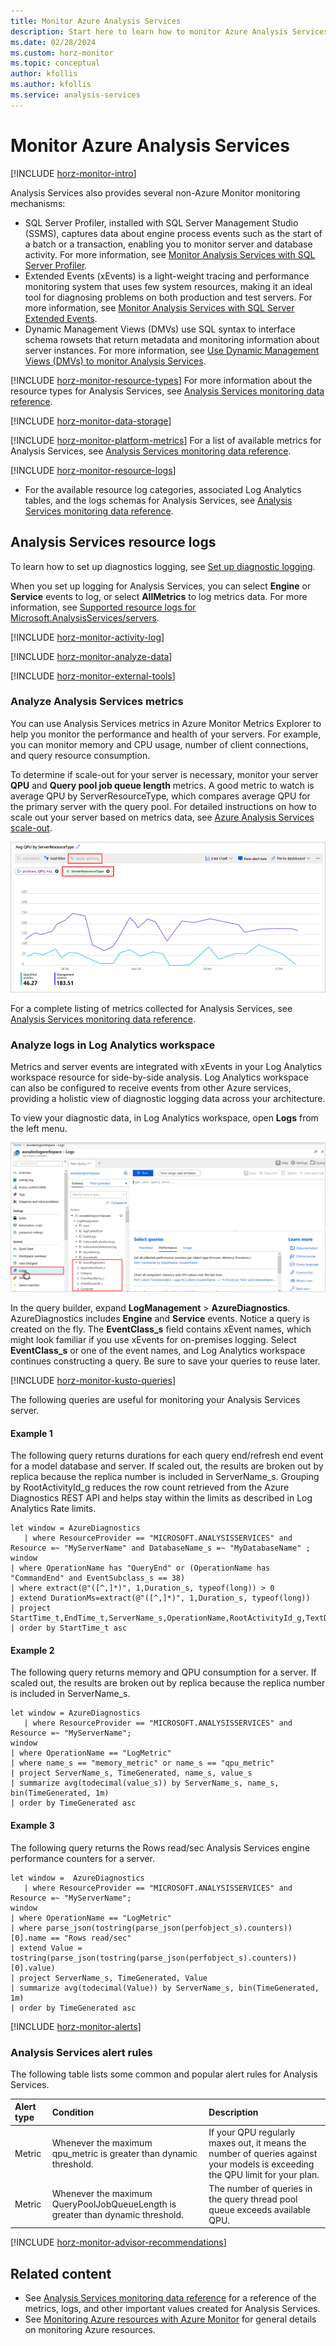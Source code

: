 ```yaml
---
title: Monitor Azure Analysis Services
description: Start here to learn how to monitor Azure Analysis Services.
ms.date: 02/28/2024
ms.custom: horz-monitor
ms.topic: conceptual
author: kfollis
ms.author: kfollis
ms.service: analysis-services
---
```


# Monitor Azure Analysis Services

[!INCLUDE [horz-monitor-intro](~/../reusable-content/ce-skilling/azure/includes/azure-monitor/horizontals/horz-monitor-intro.md)]

Analysis Services also provides several non-Azure Monitor monitoring mechanisms:

- SQL Server Profiler, installed with SQL Server Management Studio (SSMS), captures data about engine process events such as the start of a batch or a transaction, enabling you to monitor server and database activity. For more information, see [Monitor Analysis Services with SQL Server Profiler](/analysis-services/instances/use-sql-server-profiler-to-monitor-analysis-services).
- Extended Events (xEvents) is a light-weight tracing and performance monitoring system that uses few system resources, making it an ideal tool for diagnosing problems on both production and test servers. For more information, see [Monitor Analysis Services with SQL Server Extended Events](/analysis-services/instances/monitor-analysis-services-with-sql-server-extended-events).
- Dynamic Management Views (DMVs) use SQL syntax to interface schema rowsets that return metadata and monitoring information about server instances. For more information, see [Use Dynamic Management Views (DMVs) to monitor Analysis Services](/analysis-services/instances/use-dynamic-management-views-dmvs-to-monitor-analysis-services).

[!INCLUDE [horz-monitor-resource-types](~/../reusable-content/ce-skilling/azure/includes/azure-monitor/horizontals/horz-monitor-resource-types.md)]
For more information about the resource types for Analysis Services, see [Analysis Services monitoring data reference](monitor-analysis-services-reference.md).

[!INCLUDE [horz-monitor-data-storage](~/../reusable-content/ce-skilling/azure/includes/azure-monitor/horizontals/horz-monitor-data-storage.md)]

<a name="server-metrics"></a>
[!INCLUDE [horz-monitor-platform-metrics](~/../reusable-content/ce-skilling/azure/includes/azure-monitor/horizontals/horz-monitor-platform-metrics.md)]
For a list of available metrics for Analysis Services, see [Analysis Services monitoring data reference](monitor-analysis-services-reference.md#metrics).

[!INCLUDE [horz-monitor-resource-logs](~/../reusable-content/ce-skilling/azure/includes/azure-monitor/horizontals/horz-monitor-resource-logs.md)]
- For the available resource log categories, associated Log Analytics tables, and the logs schemas for Analysis Services, see [Analysis Services monitoring data reference](monitor-analysis-services-reference.md#resource-logs).

## Analysis Services resource logs

To learn how to set up diagnostics logging, see [Set up diagnostic logging](analysis-services-logging.md).

When you set up logging for Analysis Services, you can select **Engine** or **Service** events to log, or select **AllMetrics** to log metrics data. For more information, see [Supported resource logs for Microsoft.AnalysisServices/servers](monitor-analysis-services-reference.md#supported-resource-logs-for-microsoftanalysisservicesservers).

[!INCLUDE [horz-monitor-activity-log](~/../reusable-content/ce-skilling/azure/includes/azure-monitor/horizontals/horz-monitor-activity-log.md)]

[!INCLUDE [horz-monitor-analyze-data](~/../reusable-content/ce-skilling/azure/includes/azure-monitor/horizontals/horz-monitor-analyze-data.md)]

[!INCLUDE [horz-monitor-external-tools](~/../reusable-content/ce-skilling/azure/includes/azure-monitor/horizontals/horz-monitor-external-tools.md)]

### Analyze Analysis Services metrics

You can use Analysis Services metrics in Azure Monitor Metrics Explorer to help you monitor the performance and health of your servers. For example, you can monitor memory and CPU usage, number of client connections, and query resource consumption.

To determine if scale-out for your server is necessary, monitor your server **QPU** and **Query pool job queue length** metrics. A good metric to watch is average QPU by ServerResourceType, which compares average QPU for the primary server with the query pool. For detailed instructions on how to scale out your server based on metrics data, see [Azure Analysis Services scale-out](analysis-services-scale-out.md).

![Query scale out metrics](media/analysis-services-scale-out/aas-scale-out-monitor.png)

For a complete listing of metrics collected for Analysis Services, see [Analysis Services monitoring data reference](monitor-analysis-services-reference.md#metrics).

### Analyze logs in Log Analytics workspace

Metrics and server events are integrated with xEvents in your Log Analytics workspace resource for side-by-side analysis. Log Analytics workspace can also be configured to receive events from other Azure services, providing a holistic view of diagnostic logging data across your architecture.

To view your diagnostic data, in Log Analytics workspace, open **Logs**  from the left menu.

![Screenshot showing log Search options in the Azure portal.](./media/analysis-services-logging/aas-logging-open-log-search.png)

In the query builder, expand **LogManagement** > **AzureDiagnostics**. AzureDiagnostics includes **Engine** and **Service** events. Notice a query is created on the fly. The **EventClass\_s** field contains xEvent names, which might look familiar if you use xEvents for on-premises logging. Select **EventClass\_s** or one of the event names, and Log Analytics workspace continues constructing a query. Be sure to save your queries to reuse later.

<a name="example-queries"></a>
[!INCLUDE [horz-monitor-kusto-queries](~/../reusable-content/ce-skilling/azure/includes/azure-monitor/horizontals/horz-monitor-kusto-queries.md)]

The following queries are useful for monitoring your Analysis Services server.

#### Example 1

The following query returns durations for each query end/refresh end event for a model database and server. If scaled out, the results are broken out by replica because the replica number is included in ServerName_s. Grouping by RootActivityId_g reduces the row count retrieved from the Azure Diagnostics REST API and helps stay within the limits as described in Log Analytics Rate limits.

```Kusto
let window = AzureDiagnostics
   | where ResourceProvider == "MICROSOFT.ANALYSISSERVICES" and Resource =~ "MyServerName" and DatabaseName_s =~ "MyDatabaseName" ;
window
| where OperationName has "QueryEnd" or (OperationName has "CommandEnd" and EventSubclass_s == 38)
| where extract(@"([^,]*)", 1,Duration_s, typeof(long)) > 0
| extend DurationMs=extract(@"([^,]*)", 1,Duration_s, typeof(long))
| project  StartTime_t,EndTime_t,ServerName_s,OperationName,RootActivityId_g,TextData_s,DatabaseName_s,ApplicationName_s,Duration_s,EffectiveUsername_s,User_s,EventSubclass_s,DurationMs
| order by StartTime_t asc
```

#### Example 2

The following query returns memory and QPU consumption for a server. If scaled out, the results are broken out by replica because the replica number is included in ServerName_s.

```Kusto
let window = AzureDiagnostics
   | where ResourceProvider == "MICROSOFT.ANALYSISSERVICES" and Resource =~ "MyServerName";
window
| where OperationName == "LogMetric" 
| where name_s == "memory_metric" or name_s == "qpu_metric"
| project ServerName_s, TimeGenerated, name_s, value_s
| summarize avg(todecimal(value_s)) by ServerName_s, name_s, bin(TimeGenerated, 1m)
| order by TimeGenerated asc 
```

#### Example 3

The following query returns the Rows read/sec Analysis Services engine performance counters for a server.

```Kusto
let window =  AzureDiagnostics
   | where ResourceProvider == "MICROSOFT.ANALYSISSERVICES" and Resource =~ "MyServerName";
window
| where OperationName == "LogMetric" 
| where parse_json(tostring(parse_json(perfobject_s).counters))[0].name == "Rows read/sec" 
| extend Value = tostring(parse_json(tostring(parse_json(perfobject_s).counters))[0].value) 
| project ServerName_s, TimeGenerated, Value
| summarize avg(todecimal(Value)) by ServerName_s, bin(TimeGenerated, 1m)
| order by TimeGenerated asc 
```

[!INCLUDE [horz-monitor-alerts](~/../reusable-content/ce-skilling/azure/includes/azure-monitor/horizontals/horz-monitor-alerts.md)]

### Analysis Services alert rules
The following table lists some common and popular alert rules for Analysis Services.

| Alert type | Condition | Description  |
|:---|:---|:---|
|Metric | Whenever the maximum qpu_metric is greater than dynamic threshold. | If your QPU regularly maxes out, it means the number of queries against your models is exceeding the QPU limit for your plan.|
|Metric | Whenever the maximum QueryPoolJobQueueLength is greater than dynamic threshold. | The number of queries in the query thread pool queue exceeds available QPU.|

[!INCLUDE [horz-monitor-advisor-recommendations](~/../reusable-content/ce-skilling/azure/includes/azure-monitor/horizontals/horz-monitor-advisor-recommendations.md)]

## Related content

- See [Analysis Services monitoring data reference](monitor-analysis-services-reference.md) for a reference of the metrics, logs, and other important values created for Analysis Services.
- See [Monitoring Azure resources with Azure Monitor](/azure/azure-monitor/essentials/monitor-azure-resource) for general details on monitoring Azure resources.
